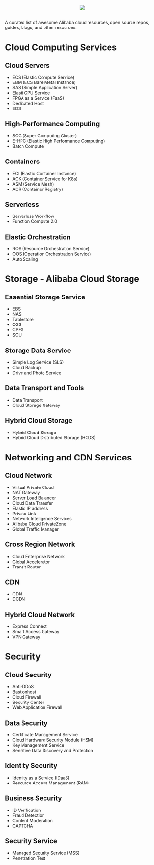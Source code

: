 <br/>
<p align="center">
  <img src="https://aliyunsdk-pages.alicdn.com/icons/AlibabaCloud.svg">
</p>
<br/>
A curated list of awesome Alibaba cloud resources, open source repos, guides, blogs, and other resources.

# Cloud Computing Services

## Cloud Servers

* ECS (Elastic Compute Service)
* EBM (ECS Bare Metal Instance)
* SAS (Simple Application Server)
* Elasti GPU Service
* FPGA as a Service (FaaS)
* Dedicated Host
* EDS

## High-Performance Computing

* SCC (Super Computing Cluster)
* E-HPC (Elastic High Performance Computing)
* Batch Compute

## Containers

* ECI (Elastic Container Instance)
* ACK (Container Service for K8s)
* ASM (Service Mesh)
* ACR (Container Registry)

## Serverless

* Serverless Workflow
* Function Compute 2.0

## Elastic Orchestration

* ROS (Resource Orchestration Service)
* OOS (Operation Orchestration Service)
* Auto Scaling

# Storage - Alibaba Cloud Storage

## Essential Storage Service

* EBS
* NAS
* Tablestore
* OSS
* CPFS
* SCU

## Storage Data Service

* Simple Log Service (SLS)
* Cloud Backup
* Drive and Photo Service

## Data Transport and Tools

* Data Transport
* Cloud Storage Gateway

## Hybrid Cloud Storage

* Hybrid Cloud Storage
* Hybrid Cloud Distributed Storage (HCDS)

# Networking and CDN Services

## Cloud Network

* Virtual Private Cloud
* NAT Gateway
* Server Load Balancer
* Cloud Data Transfer
* Elastic IP address
* Private Link
* Network Inteligence Services
* Alibaba Cloud PrivateZone
* Global Traffic Manager

## Cross Region Network

* Cloud Enterprise Network
* Global Accelerator
* Transit Router

## CDN

* CDN
* DCDN

## Hybrid Cloud Network

* Express Connect
* Smart Access Gateway
* VPN Gateway

# Security

## Cloud Security

* Anti-DDoS
* Bastionhost
* Cloud Firewall
* Security Center
* Web Application Firewall

## Data Security

* Certificate Management Service
* Cloud Hardware Security Module (HSM)
* Key Management Service
* Sensitive Data Discovery and Protection

## Identity Security

* Identity as a Service (IDaaS)
* Resource Access Management (RAM)

## Business Security

* ID Verification
* Fraud Detection
* Content Moderation
* CAPTCHA

## Security Service

* Managed Security Service (MSS)
* Penetration Test

